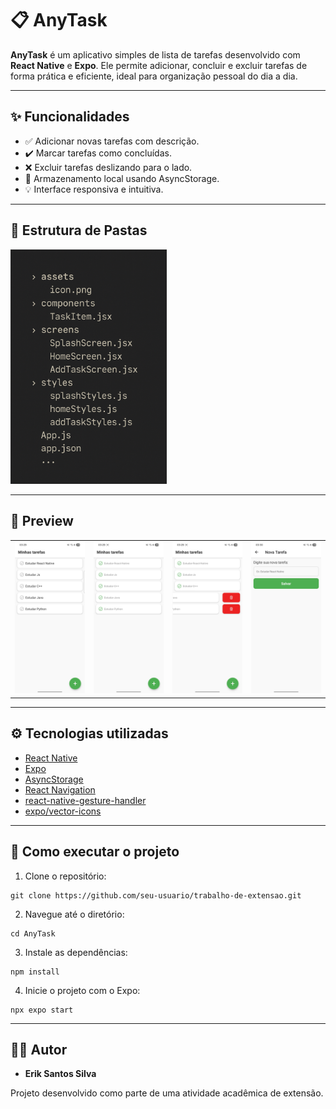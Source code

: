# 📋 AnyTask

**AnyTask** é um aplicativo simples de lista de tarefas desenvolvido com **React Native** e **Expo**. Ele permite adicionar, concluir e excluir tarefas de forma prática e eficiente, ideal para organização pessoal do dia a dia.

---

## ✨ Funcionalidades

- ✅ Adicionar novas tarefas com descrição.
- ✔️ Marcar tarefas como concluídas.
- ❌ Excluir tarefas deslizando para o lado.
- 💾 Armazenamento local usando AsyncStorage.
- 💡 Interface responsiva e intuitiva.
  
---

## 🧱 Estrutura de Pastas

<p align="left">
  <img src="screenshots/structure.png" alt="Structure" width="250" />
</p>

---

## 📱 Preview

<table>
  <tr>
    <td><img src="screenshots/1-home.jpg" alt="1-home" width="230" /></td>
    <td><img src="screenshots/2-home.jpg" alt="2-home" width="230" /></td>
    <td><img src="screenshots/3-home.jpg" alt="3-home" width="230" /></td>
    <td><img src="screenshots/add-task.jpg" alt="add-task" width="230" /></td>
  </tr>
</table>

---

## ⚙️ Tecnologias utilizadas

- [React Native](https://reactnative.dev/)
- [Expo](https://expo.dev/)
- [AsyncStorage](https://react-native-async-storage.github.io/async-storage/)
- [React Navigation](https://reactnavigation.org/)
- [react-native-gesture-handler](https://docs.swmansion.com/react-native-gesture-handler/)
- [expo/vector-icons](https://icons.expo.dev/)

---

## 🚀 Como executar o projeto

1. Clone o repositório:

```
git clone https://github.com/seu-usuario/trabalho-de-extensao.git
```

2. Navegue até o diretório:

```
cd AnyTask
```

3. Instale as dependências:
   
```
npm install
```

4. Inicie o projeto com o Expo:

```
npx expo start
```

---

## 🧑‍💻 Autor

- **Erik Santos Silva**

Projeto desenvolvido como parte de uma atividade acadêmica de extensão.
